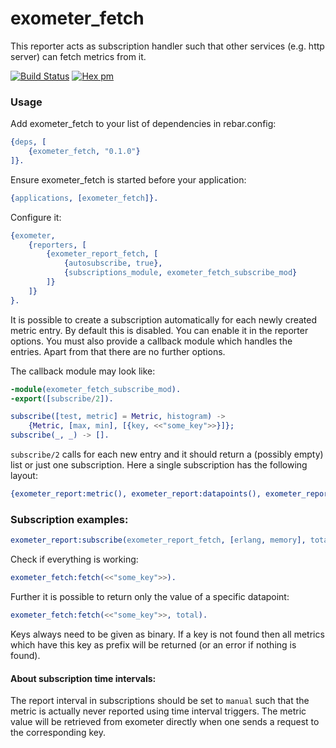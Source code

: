 # exometer_fetch

This reporter acts as subscription handler such that other services (e.g. http server) can fetch metrics from it.

[![Build Status](https://travis-ci.org/travelping/exometer_fetch.svg)](https://travis-ci.org/travelping/exometer_fetch)
[![Hex pm](http://img.shields.io/hexpm/v/exometer_fetch.svg?style=flat)](https://hex.pm/packages/exometer_fetch)

### Usage

Add exometer_fetch to your list of dependencies in rebar.config:

```erlang
{deps, [
    {exometer_fetch, "0.1.0"}
]}.
```

Ensure exometer_fetch is started before your application:

```erlang
{applications, [exometer_fetch]}.
```

Configure it:


```erlang
{exometer,
    {reporters, [
        {exometer_report_fetch, [
            {autosubscribe, true},
            {subscriptions_module, exometer_fetch_subscribe_mod}
        ]}
    ]}
}.
```

It is possible to create a subscription automatically for each newly created metric entry. By default this is disabled. You can enable it in the reporter options.
You must also provide a callback module which handles the entries. Apart from that there are no further options.

The callback module may look like:

```erlang
-module(exometer_fetch_subscribe_mod).
-export([subscribe/2]).

subscribe([test, metric] = Metric, histogram) ->
    {Metric, [max, min], [{key, <<"some_key">>}]};
subscribe(_, _) -> [].
```

`subscribe/2` calls for each new entry and it should return a (possibly empty) list or just one subscription. Here a single subscription has the following layout:

```erlang
{exometer_report:metric(), exometer_report:datapoints(), exometer_report:extra()}
```

### Subscription examples:

```erlang
exometer_report:subscribe(exometer_report_fetch, [erlang, memory], total, manual, [{key, <<"some_key">>}]).
```

Check if everything is working:

```erlang
exometer_fetch:fetch(<<"some_key">>).
```

Further it is possible to return only the value of a specific datapoint:

```erlang
exometer_fetch:fetch(<<"some_key">>, total).
```

Keys always need to be given as binary. If a key is not found then all metrics which have this key as prefix will be returned (or an error if nothing is found).

#### About subscription time intervals:

The report interval in subscriptions should be set to `manual` such that the metric is actually never reported using time interval triggers.
The metric value will be retrieved from exometer directly when one sends a request to the corresponding key.

